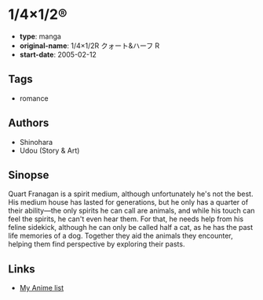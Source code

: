 # 1/4×1/2®

-   **type**: manga
-   **original-name**: 1/4×1/2R クォート&ハーフ R
-   **start-date**: 2005-02-12

## Tags

-   romance

## Authors

-   Shinohara
-   Udou (Story & Art)

## Sinopse

Quart Franagan is a spirit medium, although unfortunately he's not the best. His medium house has lasted for generations, but he only has a quarter of their ability—the only spirits he can call are animals, and while his touch can feel the spirits, he can't even hear them.
For that, he needs help from his feline sidekick, although he can only be called half a cat, as he has the past life memories of a dog.
Together they aid the animals they encounter, helping them find perspective by exploring their pasts.

## Links

-   [My Anime list](https://myanimelist.net/manga/20791/1_4%C3%971_2%C2%AE)
